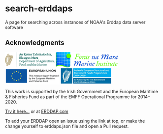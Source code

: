# search-erddaps
A page for searching across instances of NOAA's Erddap data server software

## Acknowledgments

<span style="background-color:#fff;"><img src="https://raw.githubusercontent.com/IrishMarineInstitute/zapidox/master/img/dafm.png" alt="DAFM Logo" style="height: 50px;"/> <img src="https://raw.githubusercontent.com/IrishMarineInstitute/zapidox/master/img/forasnamara.jpg" alt="Marine Institute Logo" style="height: 50px;"/> <img src="https://raw.githubusercontent.com/IrishMarineInstitute/zapidox/master/img/eu-emff.png" alt="EU EMFF Logo" style="height: 50px;"/> <img src="https://raw.githubusercontent.com/IrishMarineInstitute/zapidox/master/img/eu_sifp.jpg" alt="EU Structural Infrastructure Fund and Programme Logo" style="height: 50px;"/></span>

This work is supported by the Irish Government and the European Maritime & Fisheries Fund as part of the EMFF Operational Programme for 2014–2020.

[Try it here...](https://erddap.github.io/search-erddaps/#search=hourly+global+velocity+griddap) or at [ERDDAP.com](http://erddap.com)

To add your ERDDAP open an issue using the link at top, or make the change yourself to erddaps.json file and open a Pull request.


